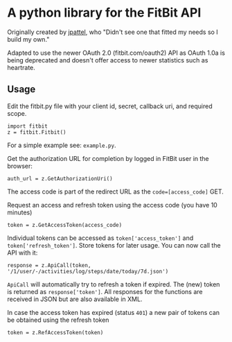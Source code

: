 # A python library for the FitBit API

Originally created by [jpattel](https://github.com/jplattel/FitBit.py), who "Didn't see one that fitted my needs so I build my own."

Adapted to use the newer OAuth 2.0 (fitbit.com/oauth2) API as OAuth 1.0a is being deprecated and doesn't offer access to newer statistics such as heartrate.


## Usage

Edit the fitbit.py file with your client id, secret, callback uri, and required scope.

	import fitbit
	z = fitbit.Fitbit()

For a simple example see: ```example.py```.

Get the authorization URL for completion by logged in FitBit user in the browser:

    auth_url = z.GetAuthorizationUri()

The access code is part of the redirect URL as the ```code=[access_code]``` GET.

Request an access and refresh token using the access code (you have 10 minutes)

    token = z.GetAccessToken(access_code)

Individual tokens can be accessed as ```token['access_token']``` and ```token['refresh_token']```. Store tokens for later usage. You can now call the API with it:

	response = z.ApiCall(token, '/1/user/-/activities/log/steps/date/today/7d.json')

```ApiCall``` will automatically try to refresh a token if expired. The (new) token is returned as ```response['token']```. All responses for the functions are received in JSON but are also available in XML.

In case the access token has expired (status ```401```) a new pair of tokens can be obtained using the refresh token

    token = z.RefAccessToken(token)
